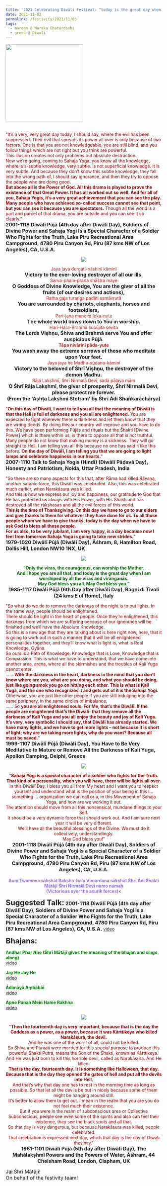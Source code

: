 ```yaml
---
title: '2021 Celebrating Diwālī Festival: "today is the great day when I am worshiped by all the vīras and vīrāṅganās." '
date: 2021-11-03
permalink: /festivity/2021/11/03
tags:
  - maroon @ Naraka Chaturdashi
  - green @ Diwali
---
```


<div style="text-align: left"><img src="/images/image1.png" width="250" /></div><br>

<p>
<font color="DarkRed">"It’s a very, very great day today, I should say, where the evil has been suppressed. Their evil that spreads its power all over is only because of two factors. One is that you are not knowledgeable, you are still blind, and you follow things which are not right but you think are powerful.<br>
This illusion creates not only problems but absolute destruction.<br>
Now we’re going, coming to Sahaja Yoga: you know all the knowledge, where is s-subtle knowledge, very subtle. Is not superficial knowledge. It is very subtle. And because they don’t know this subtle knowledge, they fall into the wrong path of, I should say ignorance, and then they try to oppose the people who are doing good.<br>
<b>But above all is the Power of God. All this drama is played to prove the existence of that Great Power. It has all worked out so well. And for all of you, Sahaja Yogis, it’s a very great achievement that you can see the play. Many people who have achieved so-called success cannot see that point, but you can see it because you are spectators.</b> Though all the world is a part and parcel of that drama, you are outside and you can see it so clearly."</font><br>
<font size="+0"><b>2001-1118 Diwālī Pūjā (4th day after Diwālī Day), Soldiers of Divine Power and Sahaja Yogi Is a Special Character of a Soldier Who Fights for the Truth, Lake Piru Recreational Area Campground, 4780 Piru Canyon Rd, Piru (87 kms NW of Los Angeles), CA, U.S.A.</b></font>
</p>

<div style="text-align: center"><img src="/images/image827.png" /></div>

<p style="text-align:center;">
<font color="FireBrick">Jaya jaya durgati-nāshinī kāminī</font><br>
<font size="+0"><b>Victory to the ever-loving destroyer of all our ills.</b></font><br>
<font color="FireBrick">Sarva-phala-prada shāstra maye</font><br>
<font size="+0"><b>O Goddess of Divine Knowledge, You are the giver of all the fruits (of our desires and actions),</b></font><br>
<font color="FireBrick">Ratha gaja turaṅga padāti samāvṛutā</font><br>
<font size="+0"><b>You are surrounded by chariots, elephants, horses and footsoldiers,</b></font><br>
<font color="FireBrick">Pari-jana mandita loka-nute</font><br>
<font size="+0"><b>The whole world bows down to You in worship.</b></font><br>
<font color="FireBrick">Hari-Hara-Brahmā supūjita sevita</font><br>
<font size="+0"><b>The Lords Viṣhṇu, Śhiva and Brahmā serve You and offer auspicious Pūjā.</b></font><br>
<font color="FireBrick"><b>Tāpa nivārinī pāda-yute</b></font><br>
<font size="+0"><b>You wash away the extreme sorrows of those who meditate upon Your feet.</b></font><br>
<font color="FireBrick">Jaya jaya he Madhu-sūdana-kāminī</font><br>
<font size="+0"><b>Victory to the beloved of Śhrī Viṣhṇu, the destroyer of the demon Madhu.</b></font><br>
<font color="FireBrick">Rāja Lakṣhmī, Śhrī Nirmalā Devī, sadā pālaya mām</font><br>
<font size="+0"><b>O Śhrī Rāja Lakṣhmī, the giver of prosperity, Śhrī Nirmalā Devi, please protect me forever.</b></font><br>
<font size="+0"><b>(From the 'Aṣhṭa Lakṣhmī Stotram' by Śhrī Ādi Śhaṅkarāchārya)</b></font>
</p>

<p>
<font color="DarkRed">"<b>On this day of Diwālī, I want to tell you all that the meaning of Diwālī is that the Hell is full of darkness and you all are enlightened.</b> You are expected to fight wherever there is darkness and let them know that they are wrong deeds. By doing this our country will improve and you have to do this. We have been performing Pūjās and rituals but the Śhakti [Divine Power] which is there within us, is there to oppose all that is not truthful. Many people do not know that making money is a sickness. They will go straight to Hell. I am telling you all this because no one has said it like this before. <b>On the day of Diwālī, I am telling you that we are going to light lamps and celebrate happiness in our hearts.</b>"</font><br>
<font size="+0"><b>2007-1110 Talk to Sahaja Yogis (Hindi) (Diwālī Pāḍavā Day), Honesty and Patriotism, Noida, Uttar Pradesh, India</b></font>
</p>

<p>
<font color="DarkRed">"So there are so many aspects for this that, after Rāma had killed Rāvaṇa, another satanic force, this Diwālī was celebrated. Also, this was celebrated much earlier, when Narakāsura was killed.<br>
And this is how we express our joy and happiness, our gratitude to God that He has protected us always with His Power, with His Śhakti and has destroyed all the rākṣhasas and all the evil forces of this world.<br>
<b>This is the time of Thanksgiving. On this day we have to go to our elders and give thanks to them for whatever they have done for us. To all those people whom we have to give thanks, today is the day when we have to ask God to bless all these people.<br>
For us also, to be very jubilant, I am very happy, is a day because now I feel from tomorrow Sahaja Yoga is going to take new strides.</b>"</font><br>
<font size="+0"><b>1979-1020 Diwālī Pūjā (Diwālī Day), Āśhram, 8, Hamilton Road, Dollis Hill, London NW10 1NX, UK</b></font>
</p>

<div style="text-align: center"><img src="https://pub-1e517d8c73a64c9c82977d676b1fff72.r2.dev/image828.png" /></div>

<p style="text-align:center;">
<font color="DarkGreen"><b>"Only the vīras, the courageous, can worship the Mother.<br>
And I hope you are all that, and today is the great day when I am worshiped by all the vīras and vīrāṅganās.<br>
May God bless you all. May God bless you."</b></font><br>
<font size="+0"><b>1985-1117 Diwālī Pūjā (6th Day after Diwālī Day), Bagni di Tivoli (24 kms E of Rome), Italy</b></font>
</p>

<p>
<font color="DarkRed">"So what do we do to remove the darkness of the night is to put lights. In the same way, people should be enlightened.<br> 
There should be light in the heart of people. Once they’re enlightened, this darkness from which we are suffering because of our ignorance will be finished and we’ll have the Absolute Knowledge.<br>
So this is a new age that they are talking about is here right now, here, that it is going to work out in such a manner that it will be all enlightened personalities together, and they’ll know what is light is, what is Real Knowledge, Gyāna.<br>
So ours is a Path of Knowledge: Knowledge that is Love, Knowledge that is Compassion. This is what we have to understand, that we have come into another area, arena, where all the skirmishes and the troubles of Kali Yuga cannot enter.<br>
...... <b>With the darkness in the heart, darkness in the mind that you don’t know where are you, what are you doing, and what you should be doing, just like going amok you go on hitting each other. This is what is Kali Yuga, and the one who recognizes it and gets out of it is the Sahaja Yogi.</b> Otherwise, you are just like other people if you are still indulging into the same periphery, in the same circles of imbalance.<br>
...... So <b>you are all enlightened souls. For Me, that’s the Diwālī. If the people are enlightened that’s the Diwālī: that they remove all the darkness of Kali Yuga and you all enjoy the beauty and joy of Kali Yuga. It’s very, very symbolic I should say, that Diwālī has already started. We have many lights, and we have to get more lights – not because it is short of light; why are we taking more lights, why do you want? Because all must be saved.</b>"</font><br>
<font size="+0"><b>1999-1107 Diwālī Pūjā (Diwālī Day), You Have to Be Very Meditative to Mature or Remove All the Darkness of Kali Yuga, Apollon Camping, Delphi, Greece</b></font>
</p>

<div style="text-align: center"><img src="/images/image829.png" /></div>

<p style="text-align:center;">
<font color="DarkRed">"<b>Sahaja Yogi is a special character of a soldier who fights for the Truth.<br>
That kind of a personality, when you will have, there will be lights all over.</b><br>
In this Diwālī Day, I bless you all from My heart and I want you to respect yourself and understand what is the position of your being in this l... something ... organization we can call or a, in this Movement of Sahaja Yoga, and how are we working it out.<br> 
The attention should move from all this nonsensical, mundane things to your Self.<br>
It should be a very dynamic force that should work out. And I am sure next year it will be very different.<br>
We’ll have all the beautiful blessings of the Divine. We must do it collectively, understandingly.<br>
May God bless you!"</font><br>
<font size="+0"><b>2001-1118 Diwālī Pūjā (4th day after Diwālī Day), Soldiers of Divine Power and Sahaja Yogi Is a Special Character of a Soldier Who Fights for the Truth, Lake Piru Recreational Area Campground, 4780 Piru Canyon Rd, Piru (87 kms NW of Los Angeles), CA, U.S.A.</b></font><br>
<br>
<font color="MediumPurple"><b>Auṃ Twameva sākṣhāt Rakṣho-bala Vimardana sākṣhāt Śhrī Ādi Śhakti Mātājī Śhrī Nirmalā Devī namo namaḥ</b></font><br>
<font color="MediumPurple"><b>(Victorious over the asurik forces)</b></font><
</p>

<font size="+2"><b>Suggested Talk:</b></font> 
<font size="+0"><b>2001-1118 Diwālī Pūjā (4th day after Diwālī Day), Soldiers of Divine Power and Sahaja Yogi Is a Special Character of a Soldier Who Fights for the Truth, Lake Piru Recreational Area Campground, 4780 Piru Canyon Rd, Piru (87 kms NW of Los Angeles), CA, U.S.A.</b></font>
<a href="https://vimeo.com/25887630"> video</a><br>

<font size="+2"><b>Bhajans:</b></font>

<p>
<font color="green"><b>Andhar Phar Ahe (Śhrī Mātājī gives the meaning of the bhajan and sings along)</b></font><br>
<a href="https://seven-teams.github.io/Videos_Links.html">video</a>
</p>
 
<p>
<font color="green"><b>Jay He Jay He</b></font><br>
<a href="https://youtu.be/BM9TIVx2h3M">video</a> 
</p>

<p>
<font color="green"><b>Ādimāyā Aṃbābāī</b></font><br>
<a href="https://seven-teams.github.io/Videos_Links.html">video</a>
</p>

<p>
<font color="green"><b>Apne Panah Mein Hame Rakhna</b></font><br>
<a href="https://seven-teams.github.io/Videos_Links.html">video</a>
</p>

<div style="text-align: center"><img src="/images/image830.png" /></div>

<p style="text-align:center;">
<font color="DarkRed">"<b>Then the fourteenth day is very important, because that is the day the Goddess as a power, as a power, because it was Kārttikeya who killed Narakāsura, the devil.</b><br>
And he was one of the worst of all, could not be killed.<br>
So Śhiva and Pārvatī were married for this special purpose to produce this powerful Śhakti Putra, means the Son of the Śhakti, known as Kārttikeya.<br>
And He was just born to kill this horrible devil, called as Narakāsura. And He killed.<br>
<b>That is the day, fourteenth day. It is something like Halloween, that day.</b><br>
<b>Because that is the day they opened the gates of hell and put all the devils into Hell.</b><br> 
And that’s why that day one has to rest in the morning time as long as possible. So that let all the devils be put in nicely because some of them might be hanging around still.<br>
It’s better to allow them to get out. I mean in the realm that you are you do not feel much their existence.<br>
But if you were in the realm of subconscious area or Collective Subconscious, people see even some of the spirits and also can feel their existence, they see the black spots and all that.<br>
So that day is very dangerous, but because Narakāsura was killed, people celebrated.<br>
That celebration is expressed next day, which that day is the day of Diwālī they say."</font><br>
<font size="+0"><b>1981-1101 Diwālī Pūjā (5th day after Diwālī Day), The Mahālakṣhmī Powers and the Powers of Water, Āśhram, 44 Chelsham Road, London, Clapham, UK</b></font>
</p>

<p>
<font size="+0">Jai Śhrī Mātājī!<br>
On behalf of the festivity team!</font>
</p>